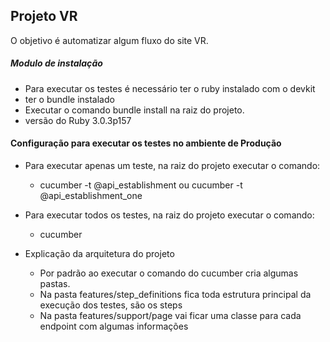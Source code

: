 ## Projeto VR

O objetivo é automatizar algum fluxo do site VR.

##### Modulo de instalação

- Para executar os testes é necessário ter o ruby instalado com o devkit
- ter o bundle instalado 
- Executar o comando bundle install na raiz do projeto.
- versão do Ruby 3.0.3p157

#### Configuração para executar os testes no ambiente de Produção

- Para executar apenas um teste, na raiz do projeto executar o comando:
    - cucumber -t @api_establishment ou cucumber -t @api_establishment_one
- Para executar todos os testes, na raiz do projeto executar o comando:
    - cucumber

- Explicação da arquitetura do projeto
    - Por padrão ao executar o comando do cucumber cria algumas pastas.
    - Na pasta features/step_definitions fica toda estrutura principal da execução dos testes, são os steps
    - Na pasta features/support/page vai ficar uma classe para cada endpoint com algumas informações
    